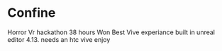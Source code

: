 # Confine
Horror Vr hackathon 38 hours  Won Best Vive experiance
built in unreal editor 4.13.
needs an htc vive
enjoy
